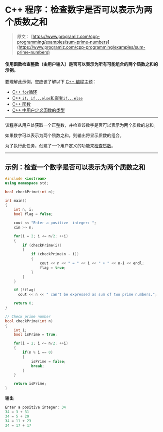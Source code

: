 # C++ 程序：检查数字是否可以表示为两个质数之和

> 原文： [https://www.programiz.com/cpp-programming/examples/sum-prime-numbers](https://www.programiz.com/cpp-programming/examples/sum-prime-numbers)

#### 使用函数检查整数（由用户输入）是否可以表示为所有可能组合的两个质数之和的示例。

要理解此示例，您应该了解以下 [C++ 编程](/cpp-programming "C++ tutorial")主题：

*   [C++ `for`循环](/cpp-programming/for-loop) 
*   [C++ `if`，`if...else`和嵌套`if...else`](/cpp-programming/if-else)
*   [C++ 函数](/cpp-programming/function)
*   [C++ 中用户定义函数的类型](/cpp-programming/user-defined-function-types)

* * *

该程序从用户处获取一个正整数，并检查该数字是否可以表示为两个质数的总和。

如果数字可以表示为两个质数之和，则输出将显示质数的组合。

为了执行此任务，创建了一个用户定义的功能来[检查质数](/cpp-programming/examples/prime-number "Check Prime Number in C++ Programming")。

* * *

## 示例：检查一个数字是否可以表示为两个质数之和

```cpp
#include <iostream>
using namespace std;

bool checkPrime(int n);

int main()
{
    int n, i;
    bool flag = false;

    cout << "Enter a positive  integer: ";
    cin >> n;

    for(i = 2; i <= n/2; ++i)
    {
        if (checkPrime(i))
        {
            if (checkPrime(n - i))
            {
                cout << n << " = " << i << " + " << n-i << endl;
                flag = true;
            }
        }
    }

    if (!flag)
      cout << n << " can't be expressed as sum of two prime numbers.";

    return 0;
}

// Check prime number
bool checkPrime(int n)
{
    int i;
    bool isPrime = true;

    for(i = 2; i <= n/2; ++i)
    {
        if(n % i == 0)
        {
            isPrime = false;
            break;
        }
    }

    return isPrime;
} 
```

**输出**

```cpp
Enter a positive integer: 34
34 = 3 + 31
34 = 5 + 29
34 = 11 + 23
34 = 17 + 17 
```